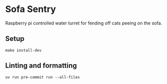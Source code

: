 # Sofa Sentry
Raspberry pi controlled water turret for fending off cats peeing on the sofa.

## Setup

`make install-dev`

## Linting and formatting

`uv run pre-commit run --all-files`
